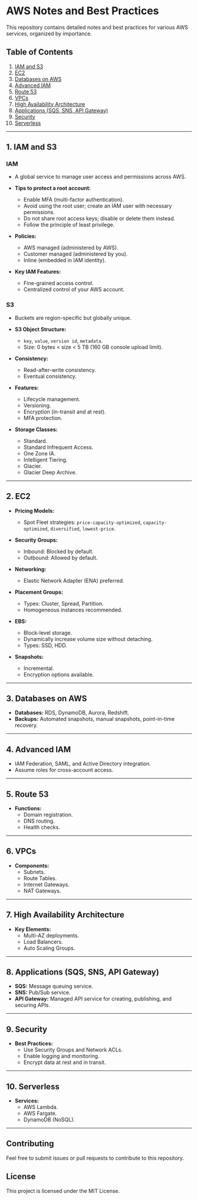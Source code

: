 # AWS Notes and Best Practices

This repository contains detailed notes and best practices for various AWS services, organized by importance.

## Table of Contents
1. [IAM and S3](#1-iam-and-s3)
2. [EC2](#2-ec2)
3. [Databases on AWS](#3-databases-on-aws)
4. [Advanced IAM](#4-advanced-iam)
5. [Route 53](#5-route-53)
6. [VPCs](#6-vpcs)
7. [High Availability Architecture](#7-high-availability-architecture)
8. [Applications (SQS, SNS, API Gateway)](#8-applications-sqs-sns-api-gateway)
9. [Security](#9-security)
10. [Serverless](#10-serverless)

---

## 1. IAM and S3

### IAM
- A global service to manage user access and permissions across AWS.
- **Tips to protect a root account:**
  - Enable MFA (multi-factor authentication).
  - Avoid using the root user; create an IAM user with necessary permissions.
  - Do not share root access keys; disable or delete them instead.
  - Follow the principle of least privilege.

- **Policies:**
  - AWS managed (administered by AWS).
  - Customer managed (administered by you).
  - Inline (embedded in IAM identity).

- **Key IAM Features:**
  - Fine-grained access control.
  - Centralized control of your AWS account.

### S3
- Buckets are region-specific but globally unique.
- **S3 Object Structure:**
  - `key`, `value`, `version id`, `metadata`.
  - Size: 0 bytes < size < 5 TB (160 GB console upload limit).

- **Consistency:**
  - Read-after-write consistency.
  - Eventual consistency.

- **Features:**
  - Lifecycle management.
  - Versioning.
  - Encryption (in-transit and at rest).
  - MFA protection.

- **Storage Classes:**
  - Standard.
  - Standard Infrequent Access.
  - One Zone IA.
  - Intelligent Tiering.
  - Glacier.
  - Glacier Deep Archive.

---

## 2. EC2

- **Pricing Models:**
  - Spot Fleet strategies: `price-capacity-optimized`, `capacity-optimized`, `diversified`, `lowest-price`.

- **Security Groups:**
  - Inbound: Blocked by default.
  - Outbound: Allowed by default.
  
- **Networking:**
  - Elastic Network Adapter (ENA) preferred.
  
- **Placement Groups:**
  - Types: Cluster, Spread, Partition.
  - Homogeneous instances recommended.

- **EBS:**
  - Block-level storage.
  - Dynamically increase volume size without detaching.
  - Types: SSD, HDD.

- **Snapshots:**
  - Incremental.
  - Encryption options available.

---

## 3. Databases on AWS

- **Databases:** RDS, DynamoDB, Aurora, Redshift.
- **Backups:** Automated snapshots, manual snapshots, point-in-time recovery.

---

## 4. Advanced IAM

- IAM Federation, SAML, and Active Directory integration.
- Assume roles for cross-account access.
  
---

## 5. Route 53

- **Functions:**
  - Domain registration.
  - DNS routing.
  - Health checks.

---

## 6. VPCs

- **Components:**
  - Subnets.
  - Route Tables.
  - Internet Gateways.
  - NAT Gateways.

---

## 7. High Availability Architecture

- **Key Elements:**
  - Multi-AZ deployments.
  - Load Balancers.
  - Auto Scaling Groups.

---

## 8. Applications (SQS, SNS, API Gateway)

- **SQS:** Message queuing service.
- **SNS:** Pub/Sub service.
- **API Gateway:** Managed API service for creating, publishing, and securing APIs.

---

## 9. Security

- **Best Practices:**
  - Use Security Groups and Network ACLs.
  - Enable logging and monitoring.
  - Encrypt data at rest and in transit.

---

## 10. Serverless

- **Services:**
  - AWS Lambda.
  - AWS Fargate.
  - DynamoDB (NoSQL).
  
---

## Contributing

Feel free to submit issues or pull requests to contribute to this repository.

## License

This project is licensed under the MIT License.

